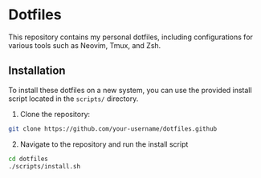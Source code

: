 # Dotfiles

This repository contains my personal dotfiles, including configurations for various tools such as Neovim, Tmux, and Zsh.

## Installation

To install these dotfiles on a new system, you can use the provided install script located in the `scripts/` directory.

1. Clone the repository:


```bash
git clone https://github.com/your-username/dotfiles.github
```

2. Navigate to the repository and run the install script

```bash
cd dotfiles
./scripts/install.sh
```


